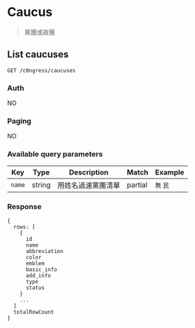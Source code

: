 # Caucus
> 黨團或政團

## List caucuses
```
GET /c0ngress/caucuses
```

### Auth
NO

### Paging
NO

### Available query parameters

| Key | Type | Description | Match | Example |
| --- | --- | --- | --- | --- |
| `name` | string | 用姓名過濾黨團清單 | partial | `無` `民` |

### Response
```
{
  rows: [
    {
      id
      name
      abbreviation
      color
      emblem
      basic_info
      add_info
      type
      status
    }
    ...
  ]
  totalRowCount
}
```
